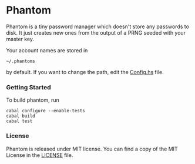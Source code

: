 # Phantom

Phantom is a tiny password manager which doesn't store any passwords
to disk. It just creates new ones from the output of a PRNG seeded
with your master key.

Your account names are stored in

    ~/.phantoms

by default. If you want to change the path,
edit the [Config.hs](./src/Phantom/Config.hs) file.

### Getting Started

To build phantom, run

	cabal configure --enable-tests
	cabal build
	cabal test

### License

Phantom is released under MIT license.
You can find a copy of the MIT License in the [LICENSE](./LICENSE) file.
